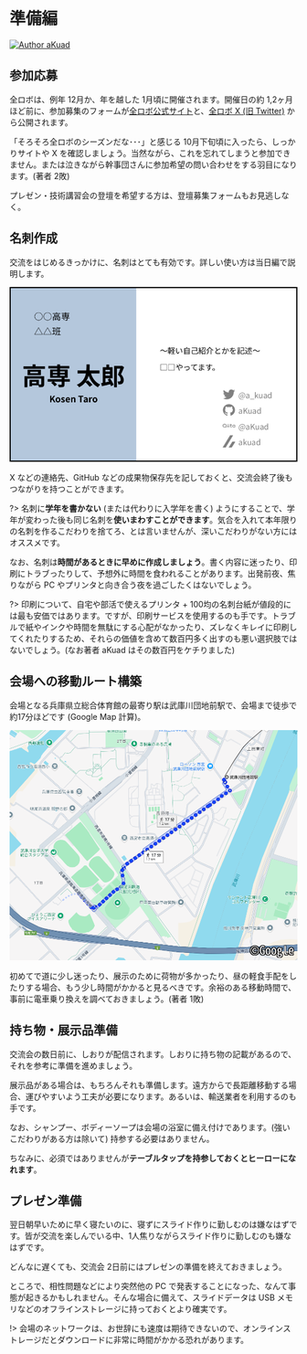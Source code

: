 # 準備編

[![Author aKuad](https://img.shields.io/badge/Author-aKuad-blue?logo=github)](https://github.com/aKuad)

## 参加応募

全ロボは、例年 12月か、年を越した 1月頃に開催されます。開催日の約 1,2ヶ月ほど前に、参加募集のフォームが[全ロボ公式サイト](https://www.zenrobo.jp/)と、[全ロボ X (旧 Twitter)](https://x.com/zenrobo_info) から公開されます。

「そろそろ全ロボのシーズンだな･･･」と感じる 10月下旬頃に入ったら、しっかりサイトや X を確認しましょう。当然ながら、これを忘れてしまうと参加できません。または泣きながら幹事団さんに参加希望の問い合わせをする羽目になります。(著者 2敗)

プレゼン・技術講習会の登壇を希望する方は、登壇募集フォームもお見逃しなく。

## 名刺作成

交流をはじめるきっかけに、名刺はとても有効です。詳しい使い方は当日編で説明します。

![名刺サンプル](./prepare_media/name-paper-sample.png ":size=500")

X などの連絡先、GitHub などの成果物保存先を記しておくと、交流会終了後もつながりを持つことができます。

?> 名刺に**学年を書かない** (または代わりに入学年を書く) ようにすることで、学年が変わった後も同じ名刺を**使いまわすことができます**。気合を入れて本年限りの名刺を作るこだわりを捨てろ、とは言いませんが、深いこだわりがない方にはオススメです。

なお、名刺は**時間があるときに早めに作成しましょう**。書く内容に迷ったり、印刷にトラブったりして、予想外に時間を食われることがあります。出発前夜、焦りながら PC やプリンタと向き合う夜を過ごしたくはないでしょう。

?> 印刷について、自宅や部活で使えるプリンタ + 100均の名刺台紙が値段的には最も安価ではあります。ですが、印刷サービスを使用するのも手です。トラブルで紙やインクや時間を無駄にする心配がなかったり、ズレなくキレイに印刷してくれたりするため、それらの価値を含めて数百円多く出すのも悪い選択肢ではないでしょう。(なお著者 aKuad はその数百円をケチりました)

## 会場への移動ルート構築

会場となる兵庫県立総合体育館の最寄り駅は武庫川団地前駅で、会場まで徒歩で約17分ほどです (Google Map 計算)。

![アクセスマップ](./prepare_media/access-map.png ":size=700")

初めてで道に少し迷ったり、展示のために荷物が多かったり、昼の軽食手配をしたりする場合、もう少し時間がかかると見るべきです。余裕のある移動時間で、事前に電車乗り換えを調べておきましょう。(著者 1敗)

## 持ち物・展示品準備

交流会の数日前に、しおりが配信されます。しおりに持ち物の記載があるので、それを参考に準備を進めましょう。

展示品がある場合は、もちろんそれも準備します。遠方からで長距離移動する場合、運びやすいよう工夫が必要になります。あるいは、輸送業者を利用するのも手です。

なお、シャンプー、ボディーソープは会場の浴室に備え付けであります。(強いこだわりがある方は除いて) 持参する必要はありません。

ちなみに、必須ではありませんが**テーブルタップを持参しておくとヒーローになれます**。

## プレゼン準備

翌日朝早いために早く寝たいのに、寝ずにスライド作りに勤しむのは嫌なはずです。皆が交流を楽しんでいる中、1人焦りながらスライド作りに勤しむのも嫌なはずです。

どんなに遅くても、交流会 2日前にはプレゼンの準備を終えておきましょう。

ところで、相性問題などにより突然他の PC で発表することになった、なんて事態が起きるかもしれません。そんな場合に備えて、スライドデータは USB メモリなどのオフラインストレージに持っておくとより確実です。

!> 会場のネットワークは、お世辞にも速度は期待できないので、オンラインストレージだとダウンロードに非常に時間がかかる恐れがあります。
